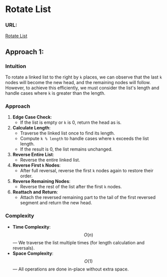 # Rotate List

### URL:
[Rotate List](https://leetcode.com/problems/rotate-list/description/)

## Approach 1:

### Intuition
To rotate a linked list to the right by `k` places, we can observe that the last `k` nodes will become the new head, and the remaining nodes will follow. However, to achieve this efficiently, we must consider the list's length and handle cases where `k` is greater than the length.

### Approach
1. **Edge Case Check**:
   - If the list is empty or `k` is 0, return the head as is.
2. **Calculate Length**:
   - Traverse the linked list once to find its length.
   - Compute `k % length` to handle cases where `k` exceeds the list length.
   - If the result is 0, the list remains unchanged.
3. **Reverse Entire List**:
   - Reverse the entire linked list.
4. **Reverse First `k` Nodes**:
   - After full reversal, reverse the first `k` nodes again to restore their order.
5. **Reverse Remaining Nodes**:
   - Reverse the rest of the list after the first `k` nodes.
6. **Reattach and Return**:
   - Attach the reversed remaining part to the tail of the first reversed segment and return the new head.

### Complexity
- **Time Complexity**: $$O(n)$$ — We traverse the list multiple times (for length calculation and reversals).
- **Space Complexity**: $$O(1)$$ — All operations are done in-place without extra space.
